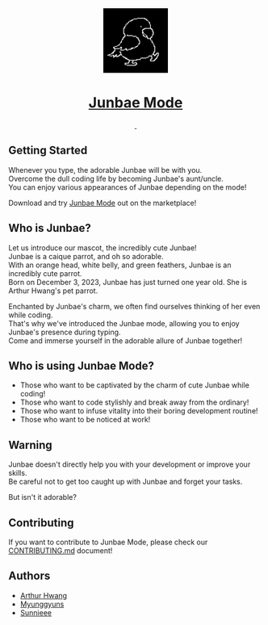 <div align="center">
  <a href="https://marketplace.visualstudio.com/items?itemName=JunbaeJs.junbae-mode&ssr=false#overview">
    <img src="images/junbae_logo.png" height="128">
    <h1 align="center">Junbae Mode</h1>
  </a>
</div>

<div align="center">
  <a aria-label="License" href="https://github.com/JunbaeJs/junbae-mode/blob/main/LICENSE">
    <img alt="" src="https://img.shields.io/npm/l/next.svg?style=for-the-badge&labelColor=000000">
  </a>
  <a aria-label="Join the community on GitHub" href="https://github.com/JunbaeJs/junbae-mode">
    <img alt="" src="https://img.shields.io/badge/Junbae%20Mode%20-blueviolet.svg?style=for-the-badge&logo=Github&labelColor=000000&logoWidth=20">
  </a>
</div>

## Getting Started

Whenever you type, the adorable Junbae will be with you.<br/>
Overcome the dull coding life by becoming Junbae's aunt/uncle.<br/>
You can enjoy various appearances of Junbae depending on the mode!

Download and try [Junbae Mode](https://marketplace.visualstudio.com/items?itemName=JunbaeJs.junbae-mode&ssr=false#overview) out on the marketplace!

## Who is Junbae?

Let us introduce our mascot, the incredibly cute Junbae!<br/>
Junbae is a caique parrot, and oh so adorable.<br/>
With an orange head, white belly, and green feathers, Junbae is an incredibly cute parrot.<br/>
Born on December 3, 2023, Junbae has just turned one year old. She is Arthur Hwang's pet parrot.

Enchanted by Junbae's charm, we often find ourselves thinking of her even while coding.<br/>
That's why we've introduced the Junbae mode, allowing you to enjoy Junbae's presence during typing.<br/>
Come and immerse yourself in the adorable allure of Junbae together!


## Who is using Junbae Mode?

- Those who want to be captivated by the charm of cute Junbae while coding!
- Those who want to code stylishly and break away from the ordinary!
- Those who want to infuse vitality into their boring development routine!
- Those who want to be noticed at work!

## Warning
Junbae doesn't directly help you with your development or improve your skills.<br/>
Be careful not to get too caught up with Junbae and forget your tasks.

But isn't it adorable?

## Contributing

If you want to contribute to Junbae Mode, please check our [CONTRIBUTING.md](/CONTRIBUTING.md) document!

## Authors
- [Arthur Hwang](https://github.com/changchanghwang)
- [Myunggyuns](https://github.com/myunggyuns)
- [Sunnieee](https://github.com/sunnieeeYoon)

